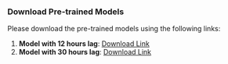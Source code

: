 ### Download Pre-trained Models

Please download the pre-trained models using the following links:

1. **Model with 12 hours lag**: [Download Link](https://bushare-my.sharepoint.com/:u:/g/personal/indrajit_bu_edu/ERcqnRY1R9hNjdiFL23nn8YByXHzzEXBPZ87R1vxVkEvIA?e=vpvk3f)
2. **Model with 30 hours lag**: [Download Link](https://bushare-my.sharepoint.com/:u:/g/personal/indrajit_bu_edu/EeoHJhDnVOpDoV-vvoioia4BSC2ldnhkAVvIBWxyllNRxA?e=OIZgPF)
